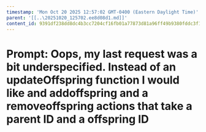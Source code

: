 ```yaml
---
timestamp: 'Mon Oct 20 2025 12:57:02 GMT-0400 (Eastern Daylight Time)'
parent: '[[..\20251020_125702.ee8d08d1.md]]'
content_id: 9391df238dd8dc4b3cc7204cf16fb01a77873d81a96ff49b9380fddc3f117ac9
---
```


# Prompt: Oops, my last request was a bit underspecified. Instead of an updateOffspring function I would like and addoffspring and a removeoffspring actions that take a parent ID and a offspring ID
